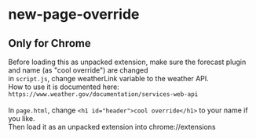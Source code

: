 # new-page-override
## Only for Chrome
Before loading this as unpacked extension, make sure the forecast plugin and name (as "cool override") are changed<br>
in `script.js`, change weatherLink variable to the weather API.<br>
How to use it is documented here:<br>
`https://www.weather.gov/documentation/services-web-api`<br><br>
In `page.html`, change `<h1 id="header">cool override</h1>` to your name if you like.<br>
Then load it as an unpacked extension into chrome://extensions
